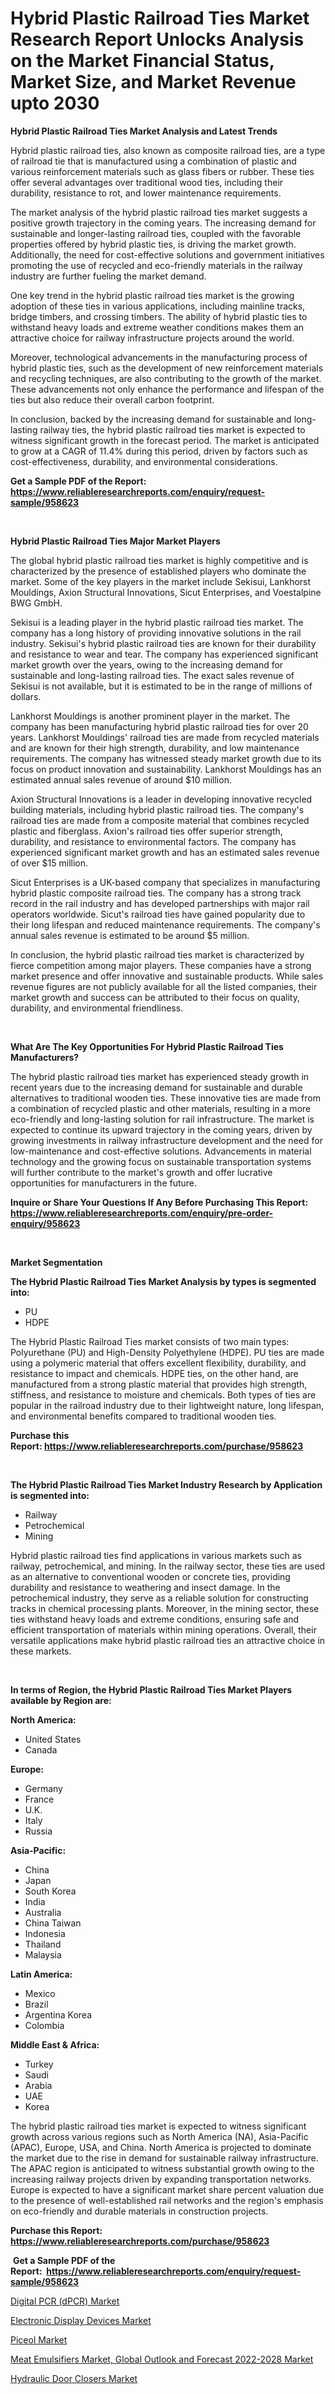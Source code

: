 <p><h1>Hybrid Plastic Railroad Ties Market Research Report Unlocks Analysis on the Market Financial Status, Market Size, and Market Revenue upto 2030</h1></p><p><strong>Hybrid Plastic Railroad Ties Market Analysis and Latest Trends</strong></p>
<p><p>Hybrid plastic railroad ties, also known as composite railroad ties, are a type of railroad tie that is manufactured using a combination of plastic and various reinforcement materials such as glass fibers or rubber. These ties offer several advantages over traditional wood ties, including their durability, resistance to rot, and lower maintenance requirements.</p><p>The market analysis of the hybrid plastic railroad ties market suggests a positive growth trajectory in the coming years. The increasing demand for sustainable and longer-lasting railroad ties, coupled with the favorable properties offered by hybrid plastic ties, is driving the market growth. Additionally, the need for cost-effective solutions and government initiatives promoting the use of recycled and eco-friendly materials in the railway industry are further fueling the market demand.</p><p>One key trend in the hybrid plastic railroad ties market is the growing adoption of these ties in various applications, including mainline tracks, bridge timbers, and crossing timbers. The ability of hybrid plastic ties to withstand heavy loads and extreme weather conditions makes them an attractive choice for railway infrastructure projects around the world.</p><p>Moreover, technological advancements in the manufacturing process of hybrid plastic ties, such as the development of new reinforcement materials and recycling techniques, are also contributing to the growth of the market. These advancements not only enhance the performance and lifespan of the ties but also reduce their overall carbon footprint.</p><p>In conclusion, backed by the increasing demand for sustainable and long-lasting railway ties, the hybrid plastic railroad ties market is expected to witness significant growth in the forecast period. The market is anticipated to grow at a CAGR of 11.4% during this period, driven by factors such as cost-effectiveness, durability, and environmental considerations.</p></p>
<p><strong>Get a Sample PDF of the Report:&nbsp; <a href="https://www.reliableresearchreports.com/enquiry/request-sample/958623">https://www.reliableresearchreports.com/enquiry/request-sample/958623</a></strong></p>
<p>&nbsp;</p>
<p><strong>Hybrid Plastic Railroad Ties Major Market Players</strong></p>
<p><p>The global hybrid plastic railroad ties market is highly competitive and is characterized by the presence of established players who dominate the market. Some of the key players in the market include Sekisui, Lankhorst Mouldings, Axion Structural Innovations, Sicut Enterprises, and Voestalpine BWG GmbH.</p><p>Sekisui is a leading player in the hybrid plastic railroad ties market. The company has a long history of providing innovative solutions in the rail industry. Sekisui's hybrid plastic railroad ties are known for their durability and resistance to wear and tear. The company has experienced significant market growth over the years, owing to the increasing demand for sustainable and long-lasting railroad ties. The exact sales revenue of Sekisui is not available, but it is estimated to be in the range of millions of dollars.</p><p>Lankhorst Mouldings is another prominent player in the market. The company has been manufacturing hybrid plastic railroad ties for over 20 years. Lankhorst Mouldings' railroad ties are made from recycled materials and are known for their high strength, durability, and low maintenance requirements. The company has witnessed steady market growth due to its focus on product innovation and sustainability. Lankhorst Mouldings has an estimated annual sales revenue of around $10 million.</p><p>Axion Structural Innovations is a leader in developing innovative recycled building materials, including hybrid plastic railroad ties. The company's railroad ties are made from a composite material that combines recycled plastic and fiberglass. Axion's railroad ties offer superior strength, durability, and resistance to environmental factors. The company has experienced significant market growth and has an estimated sales revenue of over $15 million.</p><p>Sicut Enterprises is a UK-based company that specializes in manufacturing hybrid plastic composite railroad ties. The company has a strong track record in the rail industry and has developed partnerships with major rail operators worldwide. Sicut's railroad ties have gained popularity due to their long lifespan and reduced maintenance requirements. The company's annual sales revenue is estimated to be around $5 million.</p><p>In conclusion, the hybrid plastic railroad ties market is characterized by fierce competition among major players. These companies have a strong market presence and offer innovative and sustainable products. While sales revenue figures are not publicly available for all the listed companies, their market growth and success can be attributed to their focus on quality, durability, and environmental friendliness.</p></p>
<p>&nbsp;</p>
<p><strong>What Are The Key Opportunities For Hybrid Plastic Railroad Ties Manufacturers?</strong></p>
<p><p>The hybrid plastic railroad ties market has experienced steady growth in recent years due to the increasing demand for sustainable and durable alternatives to traditional wooden ties. These innovative ties are made from a combination of recycled plastic and other materials, resulting in a more eco-friendly and long-lasting solution for rail infrastructure. The market is expected to continue its upward trajectory in the coming years, driven by growing investments in railway infrastructure development and the need for low-maintenance and cost-effective solutions. Advancements in material technology and the growing focus on sustainable transportation systems will further contribute to the market's growth and offer lucrative opportunities for manufacturers in the future.</p></p>
<p><strong>Inquire or Share Your Questions If Any Before Purchasing This Report: <a href="https://www.reliableresearchreports.com/enquiry/pre-order-enquiry/958623">https://www.reliableresearchreports.com/enquiry/pre-order-enquiry/958623</a></strong></p>
<p>&nbsp;</p>
<p><strong>Market Segmentation</strong></p>
<p><strong>The Hybrid Plastic Railroad Ties Market Analysis by types is segmented into:</strong></p>
<p><ul><li>PU</li><li>HDPE</li></ul></p>
<p><p>The Hybrid Plastic Railroad Ties market consists of two main types: Polyurethane (PU) and High-Density Polyethylene (HDPE). PU ties are made using a polymeric material that offers excellent flexibility, durability, and resistance to impact and chemicals. HDPE ties, on the other hand, are manufactured from a strong plastic material that provides high strength, stiffness, and resistance to moisture and chemicals. Both types of ties are popular in the railroad industry due to their lightweight nature, long lifespan, and environmental benefits compared to traditional wooden ties.</p></p>
<p><strong>Purchase this Report:&nbsp;<a href="https://www.reliableresearchreports.com/purchase/958623">https://www.reliableresearchreports.com/purchase/958623</a></strong></p>
<p>&nbsp;</p>
<p><strong>The Hybrid Plastic Railroad Ties Market Industry Research by Application is segmented into:</strong></p>
<p><ul><li>Railway</li><li>Petrochemical</li><li>Mining</li></ul></p>
<p><p>Hybrid plastic railroad ties find applications in various markets such as railway, petrochemical, and mining. In the railway sector, these ties are used as an alternative to conventional wooden or concrete ties, providing durability and resistance to weathering and insect damage. In the petrochemical industry, they serve as a reliable solution for constructing tracks in chemical processing plants. Moreover, in the mining sector, these ties withstand heavy loads and extreme conditions, ensuring safe and efficient transportation of materials within mining operations. Overall, their versatile applications make hybrid plastic railroad ties an attractive choice in these markets.</p></p>
<p>&nbsp;</p>
<p><strong>In terms of Region, the Hybrid Plastic Railroad Ties Market Players available by Region are:</strong></p>
<p>
    <p> <strong> North America: </strong>
        <ul>
            <li>United States</li>
            <li>Canada</li>
        </ul>
        </p> 
    <p> <strong> Europe: </strong>
        <ul>
            <li>Germany</li>
            <li>France</li>
            <li>U.K.</li>
            <li>Italy</li>
            <li>Russia</li>
        </ul>
        </p> 
    <p> <strong> Asia-Pacific: </strong>
        <ul>
            <li>China</li>
            <li>Japan</li>
            <li>South Korea</li>
            <li>India</li>
            <li>Australia</li>
            <li>China Taiwan</li>
            <li>Indonesia</li>
            <li>Thailand</li>
            <li>Malaysia</li>
        </ul>
        </p> 
    <p> <strong> Latin America: </strong>
        <ul>
            <li>Mexico</li>
            <li>Brazil</li>
            <li>Argentina Korea</li>
            <li>Colombia</li>
        </ul>
        </p> 
    <p> <strong> Middle East & Africa: </strong>
        <ul>
            <li>Turkey</li>
            <li>Saudi</li>
            <li>Arabia</li>
            <li>UAE</li>
            <li>Korea</li>
        </ul>
    </p>
    </p>
<p><p>The hybrid plastic railroad ties market is expected to witness significant growth across various regions such as North America (NA), Asia-Pacific (APAC), Europe, USA, and China. North America is projected to dominate the market due to the rise in demand for sustainable railway infrastructure. The APAC region is anticipated to witness substantial growth owing to the increasing railway projects driven by expanding transportation networks. Europe is expected to have a significant market share percent valuation due to the presence of well-established rail networks and the region's emphasis on eco-friendly and durable materials in construction projects.</p></p>
<p><strong>Purchase this Report: <a href="https://www.reliableresearchreports.com/purchase/958623">https://www.reliableresearchreports.com/purchase/958623</a></strong></p>
<p>&nbsp;<strong>Get a Sample PDF of the Report:&nbsp;&nbsp;<a href="https://www.reliableresearchreports.com/enquiry/request-sample/958623">https://www.reliableresearchreports.com/enquiry/request-sample/958623</a></strong></p>
<p><strong></strong></p>
<p><p><a href="https://medium.com/@wadeodinnn745/digital-pcr-dpcr-market-size-growth-forecast-2023-2030-83acb1288706">Digital PCR (dPCR) Market</a></p><p><a href="https://medium.com/@ziansann43365/electronic-display-devices-market-size-growth-forecast-2023-2030-ffc0cc4f7c16">Electronic Display Devices Market</a></p><p><a href="https://www.linkedin.com/pulse/piceol-market-research-report-unlocks-analysis-financial-xpjwe/">Piceol Market</a></p><p><a href="https://issuu.com/reportprime-2/docs/meat-emulsifiers-market-global-outlook-and-forecas?fr=xKAE9_zU1NQ">Meat Emulsifiers Market, Global Outlook and Forecast 2022-2028 Market</a></p><p><a href="https://github.com/RichRobinson5/Market-Research-Report-List-1/blob/main/hydraulic-door-closers-market.md">Hydraulic Door Closers Market</a></p></p>